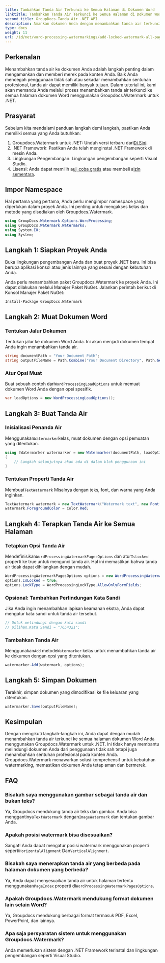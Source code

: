 ```yaml
---
title: Tambahkan Tanda Air Terkunci ke Semua Halaman di Dokumen Word
linktitle: Tambahkan Tanda Air Terkunci ke Semua Halaman di Dokumen Word
second_title: GroupDocs.Tanda Air .NET API
description: Amankan dokumen Anda dengan menambahkan tanda air terkunci menggunakan Groupdocs.Watermark untuk .NET. Ikuti panduan langkah demi langkah kami untuk kemudahan penerapan.
type: docs
weight: 11
url: /id/net/word-processing-watermarkings/add-locked-watermark-all-pages-word-docs/
---
```

## Perkenalan
Menambahkan tanda air ke dokumen Anda adalah langkah penting dalam mengamankan dan memberi merek pada konten Anda. Baik Anda mencegah penggunaan tidak sah atau sekadar menambahkan sentuhan profesional, tanda air dapat memiliki banyak tujuan. Dalam tutorial ini, kami akan memandu Anda melalui proses menambahkan tanda air terkunci ke semua halaman dokumen Word menggunakan Groupdocs.Watermark untuk .NET.
## Prasyarat
Sebelum kita mendalami panduan langkah demi langkah, pastikan Anda memiliki semua yang Anda butuhkan:
1. Groupdocs.Watermark untuk .NET: Unduh versi terbaru dari[Di Sini](https://releases.groupdocs.com/Watermark/net/).
2. .NET Framework: Pastikan Anda telah menginstal .NET Framework di mesin Anda.
3. Lingkungan Pengembangan: Lingkungan pengembangan seperti Visual Studio.
4.  Lisensi: Anda dapat memilih a[uji coba gratis](https://releases.groupdocs.com/) atau membeli a[izin sementara](https://purchase.groupdocs.com/temporary-license/).
## Impor Namespace
Hal pertama yang pertama, Anda perlu mengimpor namespace yang diperlukan dalam proyek Anda. Ini penting untuk mengakses kelas dan metode yang disediakan oleh Groupdocs.Watermark.
```csharp
using GroupDocs.Watermark.Options.WordProcessing;
using GroupDocs.Watermark.Watermarks;
using System.IO;
using System;
```
## Langkah 1: Siapkan Proyek Anda

Buka lingkungan pengembangan Anda dan buat proyek .NET baru. Ini bisa berupa aplikasi konsol atau jenis lainnya yang sesuai dengan kebutuhan Anda.

Anda perlu menambahkan paket Groupdocs.Watermark ke proyek Anda. Ini dapat dilakukan melalui Manajer Paket NuGet. Jalankan perintah berikut di Konsol Manajer Paket NuGet:
```sh
Install-Package GroupDocs.Watermark
```
## Langkah 2: Muat Dokumen Word
### Tentukan Jalur Dokumen
Tentukan jalur ke dokumen Word Anda. Ini akan menjadi dokumen tempat Anda ingin menambahkan tanda air.
```csharp
string documentPath = "Your Document Path";
string outputFileName = Path.Combine("Your Document Directory", Path.GetFileName(documentPath));
```
### Atur Opsi Muat
 Buat sebuah contoh dari`WordProcessingLoadOptions` untuk memuat dokumen Word Anda dengan opsi spesifik.
```csharp
var loadOptions = new WordProcessingLoadOptions();
```
## Langkah 3: Buat Tanda Air
### Inisialisasi Penanda Air
 Menggunakan`Watermarker`kelas, muat dokumen dengan opsi pemuatan yang ditentukan.
```csharp
using (Watermarker watermarker = new Watermarker(documentPath, loadOptions))
{
    // Langkah selanjutnya akan ada di dalam blok penggunaan ini
}
```
### Tentukan Properti Tanda Air
 Membuat`TextWatermark` Misalnya dengan teks, font, dan warna yang Anda inginkan.
```csharp
TextWatermark watermark = new TextWatermark("Watermark text", new Font("Arial", 19));
watermark.ForegroundColor = Color.Red;
```
## Langkah 4: Terapkan Tanda Air ke Semua Halaman
### Tetapkan Opsi Tanda Air
 Mendefinisikan`WordProcessingWatermarkPagesOptions` dan atur`IsLocked` properti ke true untuk mengunci tanda air. Hal ini memastikan bahwa tanda air tidak dapat dihilangkan dengan mudah.
```csharp
WordProcessingWatermarkPagesOptions options = new WordProcessingWatermarkPagesOptions();
options.IsLocked = true;
options.LockType = WordProcessingLockType.AllowOnlyFormFields;
```
### Opsional: Tambahkan Perlindungan Kata Sandi
Jika Anda ingin menambahkan lapisan keamanan ekstra, Anda dapat mengatur kata sandi untuk tanda air tersebut.
```csharp
// Untuk melindungi dengan kata sandi
// pilihan.Kata Sandi = "7654321";
```
### Tambahkan Tanda Air
 Menggunakan`Add` metode`Watermarker` kelas untuk menambahkan tanda air ke dokumen dengan opsi yang ditentukan.
```csharp
watermarker.Add(watermark, options);
```
## Langkah 5: Simpan Dokumen
Terakhir, simpan dokumen yang dimodifikasi ke file keluaran yang ditentukan.
```csharp
watermarker.Save(outputFileName);
```

## Kesimpulan
Dengan mengikuti langkah-langkah ini, Anda dapat dengan mudah menambahkan tanda air terkunci ke semua halaman dokumen Word Anda menggunakan Groupdocs.Watermark untuk .NET. Ini tidak hanya membantu melindungi dokumen Anda dari penggunaan tidak sah tetapi juga menambahkan sentuhan profesional pada konten Anda. Groupdocs.Watermark menawarkan solusi komprehensif untuk kebutuhan watermarking, memastikan dokumen Anda tetap aman dan bermerek.
## FAQ
### Bisakah saya menggunakan gambar sebagai tanda air dan bukan teks?
 Ya, Groupdocs mendukung tanda air teks dan gambar. Anda bisa menggantinya`TextWatermark` dengan`ImageWatermark` dan tentukan gambar Anda.
### Apakah posisi watermark bisa disesuaikan?
 Sangat! Anda dapat mengatur posisi watermark menggunakan properti seperti`HorizontalAlignment` Dan`VerticalAlignment`.
### Bisakah saya menerapkan tanda air yang berbeda pada halaman dokumen yang berbeda?
 Ya, Anda dapat menyesuaikan tanda air untuk halaman tertentu menggunakan`PageIndex` properti di`WordProcessingWatermarkPagesOptions`.
### Apakah Groupdocs.Watermark mendukung format dokumen lain selain Word?
Ya, Groupdocs mendukung berbagai format termasuk PDF, Excel, PowerPoint, dan lainnya.
### Apa saja persyaratan sistem untuk menggunakan Groupdocs.Watermark?
Anda memerlukan sistem dengan .NET Framework terinstal dan lingkungan pengembangan seperti Visual Studio.